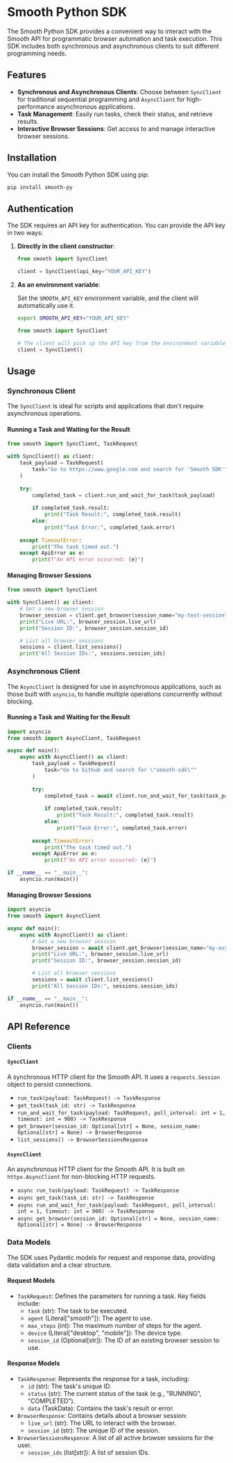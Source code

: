 # Smooth Python SDK

The Smooth Python SDK provides a convenient way to interact with the Smooth API for programmatic browser automation and task execution. This SDK includes both synchronous and asynchronous clients to suit different programming needs.

## Features

*   **Synchronous and Asynchronous Clients**: Choose between `SyncClient` for traditional sequential programming and `AsyncClient` for high-performance asynchronous applications.
*   **Task Management**: Easily run tasks, check their status, and retrieve results.
*   **Interactive Browser Sessions**: Get access to and manage interactive browser sessions.

## Installation

You can install the Smooth Python SDK using pip:

```bash
pip install smooth-py
```

## Authentication

The SDK requires an API key for authentication. You can provide the API key in two ways:

1.  **Directly in the client constructor**:

    ```python
    from smooth import SyncClient

    client = SyncClient(api_key="YOUR_API_KEY")
    ```

2.  **As an environment variable**:

    Set the `SMOOTH_API_KEY` environment variable, and the client will automatically use it.

    ```bash
    export SMOOTH_API_KEY="YOUR_API_KEY"
    ```

    ```python
    from smooth import SyncClient

    # The client will pick up the API key from the environment variable
    client = SyncClient()
    ```

## Usage

### Synchronous Client

The `SyncClient` is ideal for scripts and applications that don't require asynchronous operations.

#### Running a Task and Waiting for the Result

```python
from smooth import SyncClient, TaskRequest

with SyncClient() as client:
    task_payload = TaskRequest(
        task="Go to https://www.google.com and search for 'Smooth SDK'"
    )
    
    try:
        completed_task = client.run_and_wait_for_task(task_payload)
        
        if completed_task.result:
            print("Task Result:", completed_task.result)
        else:
            print("Task Error:", completed_task.error)
            
    except TimeoutError:
        print("The task timed out.")
    except ApiError as e:
        print(f"An API error occurred: {e}")
```

#### Managing Browser Sessions

```python
from smooth import SyncClient

with SyncClient() as client:
    # Get a new browser session
    browser_session = client.get_browser(session_name="my-test-session")
    print("Live URL:", browser_session.live_url)
    print("Session ID:", browser_session.session_id)

    # List all browser sessions
    sessions = client.list_sessions()
    print("All Session IDs:", sessions.session_ids)
```

### Asynchronous Client

The `AsyncClient` is designed for use in asynchronous applications, such as those built with `asyncio`, to handle multiple operations concurrently without blocking.

#### Running a Task and Waiting for the Result

```python
import asyncio
from smooth import AsyncClient, TaskRequest

async def main():
    async with AsyncClient() as client:
        task_payload = TaskRequest(
            task="Go to Github and search for \"smooth-sdk\""
        )
        
        try:
            completed_task = await client.run_and_wait_for_task(task_payload)
            
            if completed_task.result:
                print("Task Result:", completed_task.result)
            else:
                print("Task Error:", completed_task.error)
                
        except TimeoutError:
            print("The task timed out.")
        except ApiError as e:
            print(f"An API error occurred: {e}")

if __name__ == "__main__":
    asyncio.run(main())
```

#### Managing Browser Sessions

```python
import asyncio
from smooth import AsyncClient

async def main():
    async with AsyncClient() as client:
        # Get a new browser session
        browser_session = await client.get_browser(session_name="my-async-session")
        print("Live URL:", browser_session.live_url)
        print("Session ID:", browser_session.session_id)

        # List all browser sessions
        sessions = await client.list_sessions()
        print("All Session IDs:", sessions.session_ids)

if __name__ == "__main__":
    asyncio.run(main())
```

## API Reference

### Clients

#### `SyncClient`

A synchronous HTTP client for the Smooth API. It uses a `requests.Session` object to persist connections.

*   `run_task(payload: TaskRequest) -> TaskResponse`
*   `get_task(task_id: str) -> TaskResponse`
*   `run_and_wait_for_task(payload: TaskRequest, poll_interval: int = 1, timeout: int = 900) -> TaskResponse`
*   `get_browser(session_id: Optional[str] = None, session_name: Optional[str] = None) -> BrowserResponse`
*   `list_sessions() -> BrowserSessionsResponse`

#### `AsyncClient`

An asynchronous HTTP client for the Smooth API. It is built on `httpx.AsyncClient` for non-blocking HTTP requests.

*   `async run_task(payload: TaskRequest) -> TaskResponse`
*   `async get_task(task_id: str) -> TaskResponse`
*   `async run_and_wait_for_task(payload: TaskRequest, poll_interval: int = 1, timeout: int = 900) -> TaskResponse`
*   `async get_browser(session_id: Optional[str] = None, session_name: Optional[str] = None) -> BrowserResponse`

### Data Models

The SDK uses Pydantic models for request and response data, providing data validation and a clear structure.

#### Request Models

*   `TaskRequest`: Defines the parameters for running a task. Key fields include:
    *   `task` (str): The task to be executed.
    *   `agent` (Literal["smooth"]): The agent to use.
    *   `max_steps` (int): The maximum number of steps for the agent.
    *   `device` (Literal["desktop", "mobile"]): The device type.
    *   `session_id` (Optional[str]): The ID of an existing browser session to use.

#### Response Models

*   `TaskResponse`: Represents the response for a task, including:
    *   `id` (str): The task's unique ID.
    *   `status` (str): The current status of the task (e.g., "RUNNING", "COMPLETED").
    *   `data` (TaskData): Contains the task's result or error.
*   `BrowserResponse`: Contains details about a browser session:
    *   `live_url` (str): The URL to interact with the browser.
    *   `session_id` (str): The unique ID of the session.
*   `BrowserSessionsResponse`: A list of all active browser sessions for the user.
    *   `session_ids` (list[str]): A list of session IDs.